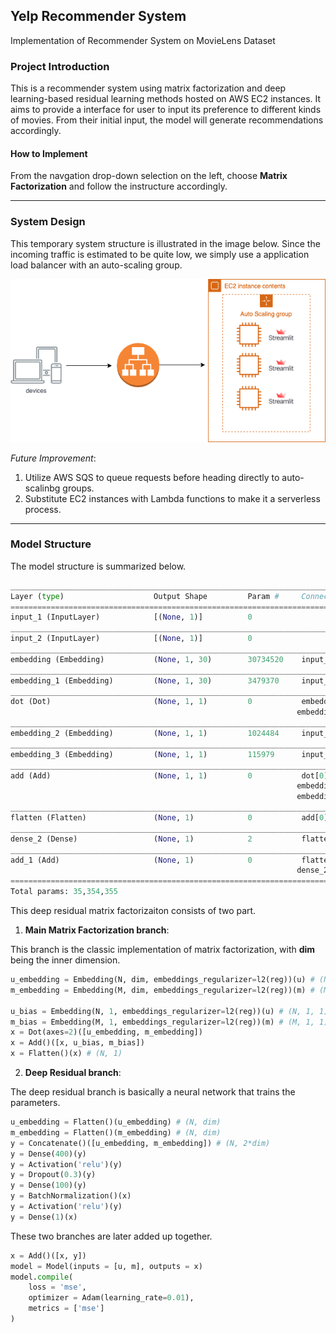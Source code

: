 ## Yelp Recommender System
Implementation of Recommender System on MovieLens Dataset

### __Project Introduction__

This is a recommender system using matrix factorization and deep learning-based residual learning methods hosted on AWS EC2 instances. It aims to provide a interface for user to input its preference to different kinds of movies. From their initial input, the model will generate recommendations accordingly. 

#### __How to Implement__

From the navgation drop-down selection on the left, choose **Matrix Factorization** and follow the instructure accordingly.

---
### __System Design__
This temporary system structure is illustrated in the image below.
Since the incoming traffic is estimated to be quite low, we simply use a application load balancer with an auto-scaling group.

<p align="center">
  <img src="image/system-design.png" title="system design graph">
</p>


*Future Improvement*: 

1. Utilize AWS SQS to queue requests before heading directly to auto-scalinbg groups.
2. Substitute EC2 instances with Lambda functions to make it a serverless process.

---
    
### __Model Structure__
The model structure is summarized below.

```python
__________________________________________________________________________________________________
Layer (type)                    Output Shape         Param #     Connected to                     
==================================================================================================
input_1 (InputLayer)            [(None, 1)]          0                                            
__________________________________________________________________________________________________
input_2 (InputLayer)            [(None, 1)]          0                                            
__________________________________________________________________________________________________
embedding (Embedding)           (None, 1, 30)        30734520    input_1[0][0]                    
__________________________________________________________________________________________________
embedding_1 (Embedding)         (None, 1, 30)        3479370     input_2[0][0]                    
__________________________________________________________________________________________________
dot (Dot)                       (None, 1, 1)         0           embedding[0][0]                  
                                                                embedding_1[0][0]                
__________________________________________________________________________________________________
embedding_2 (Embedding)         (None, 1, 1)         1024484     input_1[0][0]                    
__________________________________________________________________________________________________
embedding_3 (Embedding)         (None, 1, 1)         115979      input_2[0][0]                    
__________________________________________________________________________________________________
add (Add)                       (None, 1, 1)         0           dot[0][0]                        
                                                                embedding_2[0][0]                
                                                                embedding_3[0][0]                
__________________________________________________________________________________________________
flatten (Flatten)               (None, 1)            0           add[0][0]                        
__________________________________________________________________________________________________
dense_2 (Dense)                 (None, 1)            2           flatten[0][0]                    
__________________________________________________________________________________________________
add_1 (Add)                     (None, 1)            0           flatten[0][0]                    
                                                                dense_2[0][0]                    
==================================================================================================
Total params: 35,354,355
```

This deep residual matrix factorizaiton consists of two part. 


1. __Main Matrix Factorization branch__: 

This branch is the classic implementation of matrix factorization, with **dim** being the inner dimension.

```python
u_embedding = Embedding(N, dim, embeddings_regularizer=l2(reg))(u) # (N, 1, dim)
m_embedding = Embedding(M, dim, embeddings_regularizer=l2(reg))(m) # (M, 1, dim)

u_bias = Embedding(N, 1, embeddings_regularizer=l2(reg))(u) # (N, 1, 1)
m_bias = Embedding(M, 1, embeddings_regularizer=l2(reg))(m) # (M, 1, 1)
x = Dot(axes=2)([u_embedding, m_embedding])
x = Add()([x, u_bias, m_bias])
x = Flatten()(x) # (N, 1)
```

2. __Deep Residual branch__:

The deep residual branch is basically a neural network that trains the parameters.

```python
u_embedding = Flatten()(u_embedding) # (N, dim)
m_embedding = Flatten()(m_embedding) # (N, dim)
y = Concatenate()([u_embedding, m_embedding]) # (N, 2*dim)
y = Dense(400)(y)
y = Activation('relu')(y)
y = Dropout(0.3)(y)
y = Dense(100)(y)
y = BatchNormalization()(x)
y = Activation('relu')(y)
y = Dense(1)(x)
```

These two branches are later added up together.

```python
x = Add()([x, y])
model = Model(inputs = [u, m], outputs = x)
model.compile(
    loss = 'mse',
    optimizer = Adam(learning_rate=0.01),
    metrics = ['mse']
)
```